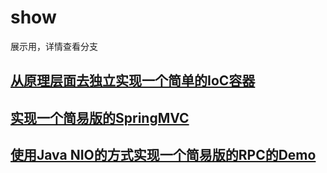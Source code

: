 # show
展示用，详情查看分支

## [从原理层面去独立实现一个简单的IoC容器](https://github.com/ArchGeass/show/tree/ImplementMyIoC)

## [实现一个简易版的SpringMVC](https://github.com/ArchGeass/show/tree/ImplementMySpringMVC)

## [使用Java NIO的方式实现一个简易版的RPC的Demo](https://github.com/ArchGeass/show/tree/NIO_Dubbo_Demo)
